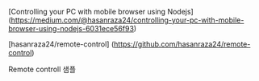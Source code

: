 [Controlling your PC with mobile browser using Nodejs] (https://medium.com/@hasanraza24/controlling-your-pc-with-mobile-browser-using-nodejs-6031ece56f93)

[hasanraza24/remote-control] (https://github.com/hasanraza24/remote-control)

Remote controll 샘플